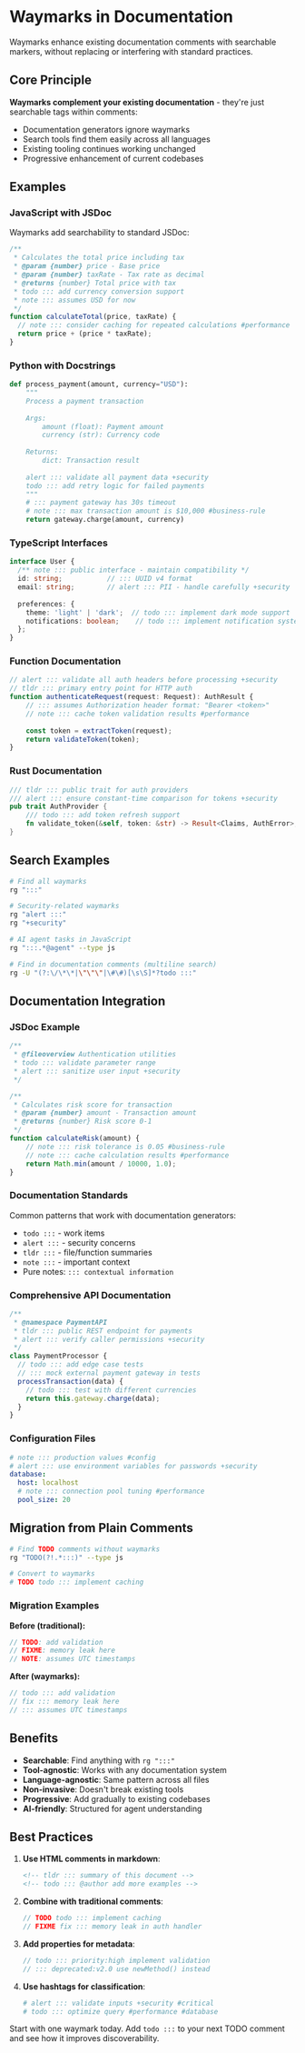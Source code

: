 <!-- tldr ::: Waymarks complement JSDoc, docstrings, and other documentation systems -->
# Waymarks in Documentation

Waymarks enhance existing documentation comments with searchable markers, without replacing or interfering with standard practices.

## Core Principle

**Waymarks complement your existing documentation** - they're just searchable tags within comments:

- Documentation generators ignore waymarks
- Search tools find them easily across all languages
- Existing tooling continues working unchanged
- Progressive enhancement of current codebases

## Examples

### JavaScript with JSDoc

Waymarks add searchability to standard JSDoc:

```javascript
/**
 * Calculates the total price including tax
 * @param {number} price - Base price
 * @param {number} taxRate - Tax rate as decimal
 * @returns {number} Total price with tax
 * todo ::: add currency conversion support
 * note ::: assumes USD for now
 */
function calculateTotal(price, taxRate) {
  // note ::: consider caching for repeated calculations #performance
  return price + (price * taxRate);
}
```

### Python with Docstrings

```python
def process_payment(amount, currency="USD"):
    """
    Process a payment transaction
    
    Args:
        amount (float): Payment amount
        currency (str): Currency code
        
    Returns:
        dict: Transaction result
        
    alert ::: validate all payment data +security
    todo ::: add retry logic for failed payments
    """
    # ::: payment gateway has 30s timeout
    # note ::: max transaction amount is $10,000 #business-rule
    return gateway.charge(amount, currency)
```

### TypeScript Interfaces

```typescript
interface User {
  /** note ::: public interface - maintain compatibility */
  id: string;           // ::: UUID v4 format
  email: string;        // alert ::: PII - handle carefully +security
  
  preferences: {
    theme: 'light' | 'dark';  // todo ::: implement dark mode support
    notifications: boolean;    // todo ::: implement notification system
  };
}
```

### Function Documentation

```typescript
// alert ::: validate all auth headers before processing +security
// tldr ::: primary entry point for HTTP auth
function authenticateRequest(request: Request): AuthResult {
    // ::: assumes Authorization header format: "Bearer <token>"
    // note ::: cache token validation results #performance
    
    const token = extractToken(request);
    return validateToken(token);
}
```

### Rust Documentation

```rust
/// tldr ::: public trait for auth providers
/// alert ::: ensure constant-time comparison for tokens +security
pub trait AuthProvider {
    /// todo ::: add token refresh support
    fn validate_token(&self, token: &str) -> Result<Claims, AuthError>;
}
```

## Search Examples

```bash
# Find all waymarks
rg ":::"

# Security-related waymarks
rg "alert :::" 
rg "+security"

# AI agent tasks in JavaScript
rg ":::.*@agent" --type js

# Find in documentation comments (multiline search)
rg -U "(?:\/\*\*|\"\"\"|\#\#)[\s\S]*?todo :::"
```

## Documentation Integration

### JSDoc Example

```javascript
/**
 * @fileoverview Authentication utilities
 * todo ::: validate parameter range
 * alert ::: sanitize user input +security
 */

/**
 * Calculates risk score for transaction
 * @param {number} amount - Transaction amount
 * @returns {number} Risk score 0-1
 */
function calculateRisk(amount) {
    // note ::: risk tolerance is 0.05 #business-rule
    // note ::: cache calculation results #performance
    return Math.min(amount / 10000, 1.0);
}
```

### Documentation Standards

Common patterns that work with documentation generators:

- `todo :::` - work items
- `alert :::` - security concerns  
- `tldr :::` - file/function summaries
- `note :::` - important context
- Pure notes: `::: contextual information`

### Comprehensive API Documentation

```javascript
/**
 * @namespace PaymentAPI
 * tldr ::: public REST endpoint for payments
 * alert ::: verify caller permissions +security
 */
class PaymentProcessor {
  // todo ::: add edge case tests
  // ::: mock external payment gateway in tests
  processTransaction(data) {
    // todo ::: test with different currencies
    return this.gateway.charge(data);
  }
}
```

### Configuration Files

```yaml
# note ::: production values #config
# alert ::: use environment variables for passwords +security
database:
  host: localhost
  # note ::: connection pool tuning #performance
  pool_size: 20
```

## Migration from Plain Comments

```bash
# Find TODO comments without waymarks
rg "TODO(?!.*:::)" --type js

# Convert to waymarks
# TODO todo ::: implement caching
```

### Migration Examples

**Before (traditional):**
```javascript
// TODO: add validation
// FIXME: memory leak here
// NOTE: assumes UTC timestamps
```

**After (waymarks):**
```javascript
// todo ::: add validation
// fix ::: memory leak here
// ::: assumes UTC timestamps
```

## Benefits

- **Searchable**: Find anything with `rg ":::"`
- **Tool-agnostic**: Works with any documentation system
- **Language-agnostic**: Same pattern across all files
- **Non-invasive**: Doesn't break existing tools
- **Progressive**: Add gradually to existing codebases
- **AI-friendly**: Structured for agent understanding

## Best Practices

1. **Use HTML comments in markdown**:
   ```markdown
   <!-- tldr ::: summary of this document -->
   <!-- todo ::: @author add more examples -->
   ```

2. **Combine with traditional comments**:
   ```javascript
   // TODO todo ::: implement caching
   // FIXME fix ::: memory leak in auth handler
   ```

3. **Add properties for metadata**:
   ```javascript
   // todo ::: priority:high implement validation
   // ::: deprecated:v2.0 use newMethod() instead
   ```

4. **Use hashtags for classification**:
   ```python
   # alert ::: validate inputs +security #critical
   # todo ::: optimize query #performance #database
   ```

Start with one waymark today. Add `todo :::` to your next TODO comment and see how it improves discoverability.